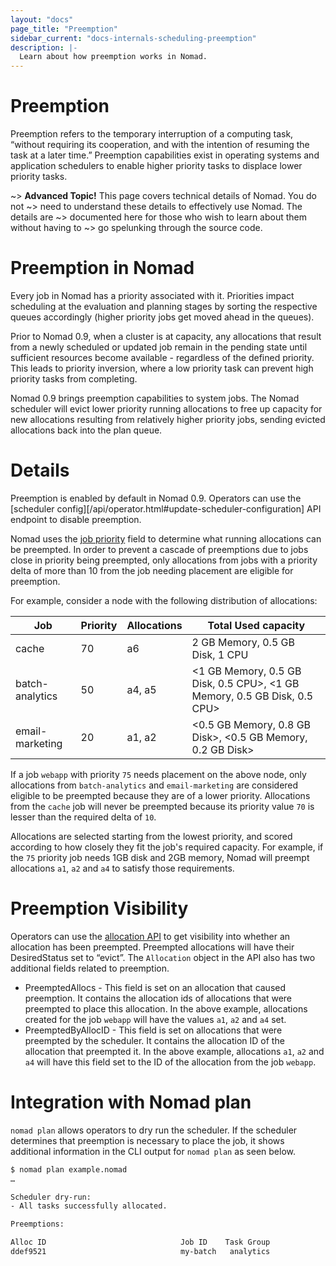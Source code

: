 ```yaml
---
layout: "docs"
page_title: "Preemption"
sidebar_current: "docs-internals-scheduling-preemption"
description: |-
  Learn about how preemption works in Nomad.
---
```


# Preemption

Preemption refers to the temporary interruption of a computing task, “without requiring its cooperation,
and with the intention of resuming the task at a later time.” Preemption capabilities exist in operating systems
and application schedulers to enable higher priority tasks to displace lower priority tasks.



~> **Advanced Topic!** This page covers technical details of Nomad. You do not
~> need to understand these details to effectively use Nomad. The details are
~> documented here for those who wish to learn about them without having to
~> go spelunking through the source code.

# Preemption in Nomad

Every job in Nomad has a priority associated with it. Priorities impact scheduling at the evaluation and planning
stages by sorting the respective queues accordingly (higher priority jobs get moved ahead in the queues).

Prior to Nomad 0.9, when a cluster is at capacity, any allocations that result from a newly scheduled or updated
job remain in the pending state until sufficient resources become available - regardless of the defined priority.
This leads to priority inversion, where a low priority task can prevent high priority tasks from completing.

Nomad 0.9 brings preemption capabilities to system jobs. The Nomad scheduler will evict lower priority running allocations
to free up capacity for new allocations resulting from relatively higher priority jobs, sending evicted allocations back
into the plan queue.

# Details

Preemption is enabled by default in Nomad 0.9. Operators can use the [scheduler config][/api/operator.html#update-scheduler-configuration] API endpoint to disable preemption.

Nomad uses the [job priority](/docs/job-specification/job.html#priority) field to determine what running allocations can be preempted.
In order to prevent a cascade of preemptions due to jobs close in priority being preempted, only allocations from jobs with a priority
delta of more than 10 from the job needing placement are eligible for preemption.

For example, consider a node with the following distribution of allocations:

| Job           | Priority      | Allocations  | Total Used capacity |
| ------------- |-------------| --------------   |------------
| cache         | 70 | a6        |  2 GB Memory, 0.5 GB Disk, 1 CPU
| batch-analytics|  50     |   a4, a5       | <1 GB Memory, 0.5 GB Disk, 0.5 CPU>, <1 GB Memory, 0.5 GB Disk, 0.5 CPU>
| email-marketing |   20   |    a1, a2        | <0.5 GB Memory, 0.8 GB Disk>, <0.5 GB Memory, 0.2 GB Disk>

If a job `webapp` with priority `75` needs placement on the above node, only allocations from `batch-analytics` and `email-marketing` are considered
eligible to be preempted because they are of a lower priority. Allocations from the `cache` job will never be preempted because its priority value `70`
is lesser than the required delta of `10`.

Allocations are selected starting from the lowest priority, and scored according
to how closely they fit the job's required capacity. For example, if the `75` priority job needs 1GB disk and 2GB memory, Nomad will preempt
allocations `a1`, `a2` and `a4` to satisfy those requirements.

# Preemption Visibility

Operators can use the [allocation API](/api/allocations.html#read-allocation) to get visibility into whether an allocation has been preempted.
Preempted allocations will have their DesiredStatus set to “evict”. The `Allocation` object in the API also has two additional fields related to
preemption.

- PreemptedAllocs - This field is set on an allocation that caused preemption. It contains the allocation ids of allocations
  that were preempted to place this allocation. In the above example, allocations created for the job `webapp` will have the values
  `a1`, `a2` and `a4` set.
- PreemptedByAllocID - This field is set on allocations that were preempted by the scheduler. It contains the allocation ID of the allocation
  that preempted it. In the above example, allocations `a1`, `a2` and `a4` will have this field set to the ID of the allocation from the job `webapp`.

# Integration with Nomad plan

`nomad plan` allows operators to dry run the scheduler. If the scheduler determines that
preemption is necessary to place the job, it shows additional information in the CLI output for
`nomad plan` as seen below.

```sh
$ nomad plan example.nomad
…

Scheduler dry-run:
- All tasks successfully allocated.

Preemptions:

Alloc ID                              Job ID    Task Group
ddef9521                              my-batch   analytics

```


[Omega]: https://research.google.com/pubs/pub41684.html
[Borg]: https://research.google.com/pubs/pub43438.html
[img-data-model]: /assets/images/nomad-data-model.png
[img-eval-flow]: /assets/images/nomad-evaluation-flow.png
